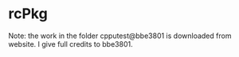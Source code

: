 # rcPkg
Note: the work in the folder cpputest@bbe3801 is downloaded from website. I give full credits to bbe3801. 
